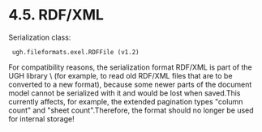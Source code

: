 # 4.5. RDF/XML

Serialization class:

```text
 ugh.fileformats.exel.RDFFile (v1.2)
```

For compatibility reasons, the serialization format RDF/XML is part of the UGH library \ (for example, to read old RDF/XML files that are to be converted to a new format\), because some newer parts of the document model cannot be serialized with it and would be lost when saved.This currently affects, for example, the extended pagination types "column count" and "sheet count".Therefore, the format should no longer be used for internal storage!

